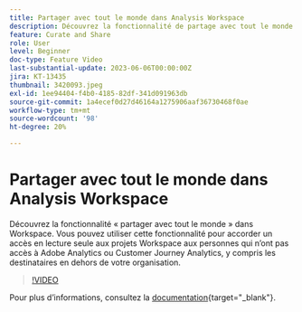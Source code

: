 ```yaml
---
title: Partager avec tout le monde dans Analysis Workspace
description: Découvrez la fonctionnalité de partage avec tout le monde dans Workspace. Vous pouvez utiliser cette fonctionnalité pour accorder un accès en lecture seule aux projets Workspace aux personnes qui n’ont pas accès à Adobe Analytics ou CJA, y compris les destinataires en dehors de votre organisation.
feature: Curate and Share
role: User
level: Beginner
doc-type: Feature Video
last-substantial-update: 2023-06-06T00:00:00Z
jira: KT-13435
thumbnail: 3420093.jpeg
exl-id: 1ee94404-f4b0-4185-82df-341d091963db
source-git-commit: 1a4ecef0d27d46164a1275906aaf36730468f0ae
workflow-type: tm+mt
source-wordcount: '98'
ht-degree: 20%

---
```


# Partager avec tout le monde dans Analysis Workspace

Découvrez la fonctionnalité « partager avec tout le monde » dans Workspace. Vous pouvez utiliser cette fonctionnalité pour accorder un accès en lecture seule aux projets Workspace aux personnes qui n’ont pas accès à Adobe Analytics ou Customer Journey Analytics, y compris les destinataires en dehors de votre organisation.

>[!VIDEO](https://video.tv.adobe.com/v/3420093/?learn=on)

Pour plus dʼinformations, consultez la [documentation](https://experienceleague.adobe.com/docs/analytics/analyze/analysis-workspace/curate-share/share-projects.html?lang=fr#share-public-link){target="_blank"}.
